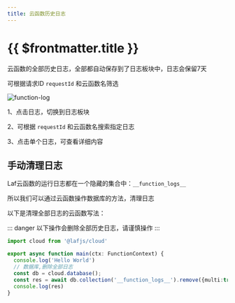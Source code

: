 ```yaml
---
title: 云函数历史日志
---
```


# {{ $frontmatter.title }}

云函数的全部历史日志，全部都自动保存到了日志板块中，日志会保留7天

可根据请求ID `requestId` 和云函数名筛选

![function-log](/doc-images/function-log.png)

1、点击日志，切换到日志板块

2、可根据 `requestId` 和云函数名搜索指定日志

3、点击单个日志，可查看详细内容

## 手动清理日志

Laf云函数的运行日志都在一个隐藏的集合中：`__function_logs__`

所以我们可以通过云函数操作数据库的方法，清理日志

以下是清理全部日志的云函数写法：

::: danger
以下操作会删除全部历史日志，请谨慎操作
:::

```ts
import cloud from '@lafjs/cloud'

export async function main(ctx: FunctionContext) {
  console.log('Hello World')
  // 数据库,删除全部日志
  const db = cloud.database();
  const res = await db.collection('__function_logs__').remove({multi:true})
  console.log(res)
}
```

